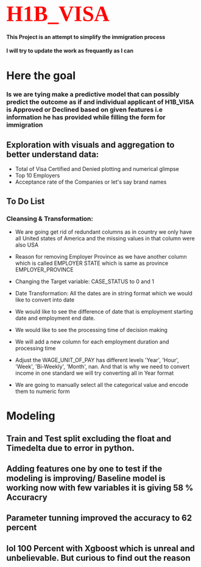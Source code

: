 
# <b style="color:red; font-family: Babas; font-size: 2em;"> H1B_VISA  </b>



#### This Project is an attempt to simplify the immigration process

#### I will try to update the work as frequantly as I can

# Here the goal
### Is we are tying make a predictive model that can possibly predict the outcome as if and individual applicant of H1B_VISA is Approved or Declined based on given features i.e information he has provided while filling the form for immigration

## Exploration with visuals and aggregation to better understand data:
* Total of Visa Certified and Denied plotting and numerical glimpse
* Top 10 Employers
* Acceptance rate of the Companies or let's say brand names 

## To Do List
### Cleansing & Transformation:
*  We are going get rid of redundant columns as in country we only have all United states of America and the missing values in that column were also USA 

* Reason for removing Employer Province as we have another column which is called EMPLOYER STATE which is same as province EMPLOYER_PROVINCE

*  Changing the Target variable: CASE_STATUS to 0 and 1 
 
*  Date Transformation: All the dates are in string format which we would like to convert into date

* We would like to see the difference of date that is employment starting date and employment end date. 

* We would like to see the processing time of decision making 

* We will add a new column for each employment duration and processing time

* Adjust the WAGE_UNIT_OF_PAY has different levels  'Year', 'Hour', 'Week', 'Bi-Weekly', 'Month', nan. And that is why we need to convert income in one standard we will try converting all in Year format 
* We are going to manually select all the categorical value and encode them to numeric form




# Modeling
## Train and Test split excluding the float and Timedelta due to error in python.  
## Adding features one by one to test if the modeling is improving/ Baseline model is working now with few variables it is giving 58 % Accuracry
## Parameter tunning improved the accuracy to 62 percent 
## lol 100 Percent with Xgboost which is unreal and unbelievable. But curious to find out the reason 

